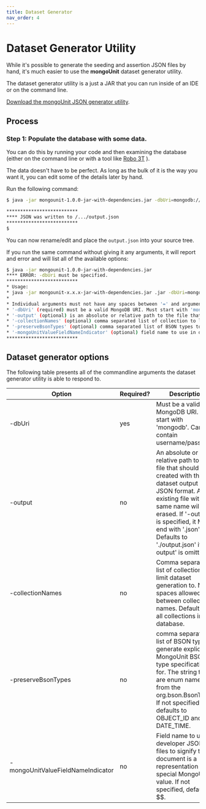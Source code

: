 ```yaml
---
title: Dataset Generator
nav_order: 4
---
```


# Dataset Generator Utility

While it's possible to generate the seeding and assertion JSON files by hand, it's much easier to use the **mongoUnit** dataset generator utility.

The dataset generator utility is a just a JAR that you can run inside of an IDE or on the command line.

[Download the mongoUnit JSON generator utility](https://repo1.maven.org/maven2/org/mongounit/mongounit/1.0.0/mongounit-1.0.0-jar-with-dependencies.jar).

## Process

### Step 1: Populate the database with some data.

You can do this by running your code and then examining the database (either on the command line or with a tool like [Robo 3T](https://robomongo.org/) ).

The data doesn't have to be perfect. As long as the bulk of it is the way you want it, you can edit some of the details later by hand.

Run the following command:

```bash
$ java -jar mongounit-1.0.0-jar-with-dependencies.jar -dbUri=mongodb://localhost:27017/yourDbName

**************************
**** JSON was written to /.../output.json
**************************
$ 
```

You can now rename/edit and place the `output.json` into your source tree.

If you run the same command without giving it any arguments, it will report and error and will list all of the available options:

```bash
$ java -jar mongounit-1.0.0-jar-with-dependencies.jar 
**** ERROR: -dbUri must be specified.
**************************
* Usage: 
* java -jar mongounit-x.x.x-jar-with-dependencies.jar .jar -dbUri=mongodb://localhost:27017/test_db -collectionNames=col1,col2 -output=./output.json
*
* Individual arguments must not have any spaces between '=' and argument value or even in the argument value itself.
* '-dbUri' (required) must be a valid MongoDB URI. Must start with 'mongodb'. Can contain username/password.
* '-output' (optional) is an absolute or relative path to the file that should be created with the dataset output in JSON format. An existing file with the same name will be erased. If '-output' is specified, it MUST end with '.json'. Defaults to './output.json' if '-output' is omitted.
* '-collectionNames' (optional) comma separated list of collection to limit dataset generation to. No spaces allowed between collection names. Defaults to all collections in the database.
* '-preserveBsonTypes' (optional) comma separated list of BSON types to generate explicit MongoUnit BSON type specification for. The string types are enum names from the org.bson.BsonType. If not specified, defaults to OBJECT_ID and DATE_TIME.
* '-mongoUnitValueFieldNameIndicator' (optional) field name to use in developer JSON files to signify that a document is a representation of a special MongoUnit value. If not specified, defaults to $$.
**************************
```

## Dataset generator options

The following table presents all of the commandline arguments the dataset generator utility is able to respond to.

| Option | Required? | Description |
| --- | --- | --- |
| -dbUri | yes | Must be a valid MongoDB URI. Must start with 'mongodb'. Can contain username/password. |
| -output | no |  An absolute or relative path to the file that should be created with the dataset output in JSON format. An existing file with the same name will be erased. If '-output' is specified, it MUST end with '.json'. Defaults to './output.json' if '-output' is omitted. |
| -collectionNames | no | Comma separated list of collection to limit dataset generation to. No spaces allowed between collection names. Defaults to all collections in the database. |
| -preserveBsonTypes | no | comma separated list of BSON types to generate explicit MongoUnit BSON type specification for. The string types are enum names from the org.bson.BsonType. If not specified, defaults to OBJECT_ID and DATE_TIME. |
| -mongoUnitValueFieldNameIndicator | no | Field name to use in developer JSON files to signify that a document is a representation of a special MongoUnit value. If not specified, defaults to $$. |
